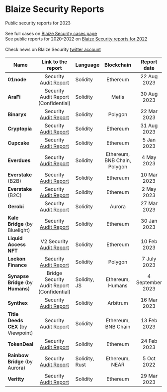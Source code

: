 # Blaize Security Reports
Public security reports for 2023<br><br>
See full cases on [Blaize Security cases page](https://blaize.tech/clients/?_sft_clientcat=security-audit)<br>
See public reports for 2020-2022 on [Blaize Security reports for 2022](previous-years-reports/Blaize-public-reports-2022.md)<br>
<br>
Check news on Blaize Security [twitter account](https://twitter.com/BlaizeSecurity)
<br>

| Name      | Link to the report | Language | Blockchain |   Report date   | Publication date | Case |
| --------- |:------------------:| -------- |:----------:|:---------------:|:----------------:|:----:|
| <b>01node</b> | Security [Audit Report](0/01node/01node-audit-report-v1-[22-Aug-2023].pdf) | Solidity | Ethereum | 22 Aug 2023 | 30 Aug 2023 | [Case](https://blaize.tech/clients/smart-contract-security-audit-for-01node/) |
| <b>AraFi</b> | Security Audit Report (Confidential) | Solidity | Metis | 30 Aug 2023 |  | Case (Confidential) |
| <b>Binaryx</b> | Security [Audit Report](b/binaryx/Binaryx-audit-report-v1-[22-Mar-2023].pdf) | Solidity | Polygon | 22 Mar 2023 | 24 Mar 2023 | [Case](https://blaize.tech/clients/smart-contract-security-audit-for-binaryx/) |
| <b>Cryptopia</b> | Security [Audit Report](c/cryptopia/Cryptopia-audit-report-v1-[31-Aug-2023].pdf) | Solidity | Ethereum | 31 Aug 2023 | 1 Sep 2023 | [Case](https://blaize.tech/clients/smart-contract-security-audit-for-cryptopia/) |
| <b>Cupcake</b> | Security [Audit Report](c/cupcake/Cupcake-audit-report-v1-[5-Jan-2023].pdf) | Solidity | Ethereum | 5 Jan 2023 | 2 Feb 2023 | [Case](https://blaize.tech/clients/smart-contract-security-audit-for-cupcake-nft-app/) |
| <b>Everdues</b> | Security [Audit Report](e/everdues/Everdues-audit-report-v1-[4-May-2023].pdf) | Solidity | Ethereum, BNB Chain, Polygon | 4 May 2023 | 11 May 2023 | [Case](https://blaize.tech/clients/smart-contract-security-audit-for-everdues/) |
| <b>Everstake</b> (B2B) | Security [Audit Report](e/everstake/Everstake-audit-report-v1-[10-Mar-2023].pdf) | Solidity | Ethereum | 10 Mar 2023 | 30 Mar 2023 | [Case](https://blaize.tech/clients/smart-contract-security-audit-for-everstake/) |
| <b>Everstake</b> (B2C) | Security [Audit Report](e/everstake/Everstake-B2C-audit-report-v1-[2-May-2023].pdf) | Solidity | Ethereum | 2 May 2023 | 16 May 2023 | [Case](https://blaize.tech/clients/the-second-smart-contract-security-audit-for-everstake/) |
| <b>Gerobi</b> | Security [Audit Report](g/gerobi/Gerobi-audit-report-v1-[27-Mar-2023].pdf) | Solidity | Aurora | 27 Mar 2023 | 9 Apr 2023 | [Case](https://blaize.tech/clients/smart-contract-security-audit-for-gerobi/) |
| <b>Kale Bridge</b> (by Bluelight) | Security [Audit Report](b/bluelight/KaleBridge-audit-report-v1-[30-Jan-2023].pdf) | Solidity | Ethereum | 30 Jan 2023 | 16 Feb 2023 | [Case](https://blaize.tech/clients/smart-contract-security-audit-for-bluelight-kale-bridge/) |
| <b>Liquid Access NFT</b> | V2 Security [Audit Report](l/liquidaccess/LiquidAccessNFT-audit-report-v2-[10-Feb-2023].pdf) | Solidity | Ethereum | 10 Feb 2023 | 23 Feb 2023 | [Case](https://blaize.tech/clients/smart-contract-security-audit-for-liquidaccess/) |
| <b>Lockon Finance</b> | Security [Audit Report](l/lockon-finance/Lockon-audit-report-[7-July-2023].pdf) | Solidity | Polygon | 7 July 2023 | 12 July 2023 | [Case](https://blaize.tech/clients/smart-contract-security-audit-for-lockon-finance/) |
| <b>Synapse Bridge</b> (by <b>Humans</b>) | Bridge Security Audit Report (Confidential) | Solidity, JS | Ethereum, Humans | 4 September 2023 | | Case (Confidential) |
| <b>Synthex</b> | Security [Audit Report](s/synthex/Synthex-audit-report-v1-[16-Mar-2023].pdf) | Solidity | Arbitrum | 16 Mar 2023 | 20 Apr 2023 | [Case](https://blaize.tech/clients/smart-contract-security-audit-for-synthex/) |
| <b>Title Deeds CEX</b> (by Viewpoint) | Security [Audit Report](v/viewpoint/TitleDeedsCEX-audit-report-v1-[13-Feb-2023].pdf) | Solidity | Ethereum, BNB Chain | 13 Feb 2023 | 1 Mar 2023 | [Case](https://blaize.tech/clients/smart-contract-security-audit-for-title-deeds-cex-by-viewpoint-labs/) |
| <b>TokenDeal</b> | Security [Audit Report](t/tokendeal/TokenDeal-audit-report-v1-[24-Feb-2023].pdf) | Solidity | Ethereum | 24 Feb 2023 | 21 Mar 2023 | [Case](https://blaize.tech/clients/smart-contract-security-audit-for-tokendeal-protocol-for-nft-sales/) |
| <b>Rainbow Bridge</b> (by Aurora) | Security [Audit Report](a/aurora/RainbowBridge-audit-report-v1-[5-Oct-2022].pdf) | Solidity, Rust | Ethereum, NEAR | 5 Oct 2022 | 14 Mar 2023 | [Case](https://blaize.tech/clients/smart-contract-security-audit-for-rainbow-bridge-by-aurora/) |
| <b>Veritty</b> | Security [Audit Report](v/veritty/Veritty-audit-report-v1-[29-Mar-2023].pdf) | Solidity | Ethereum | 29 Mar 2023 | | |
